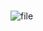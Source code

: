#
![file](https://github.com/SartyrTormentor/-/assets/134400536/5583da7e-d3d2-42dc-b222-f478fbb38227)
